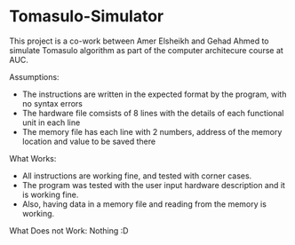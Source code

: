 # Tomasulo-Simulator
This project is a co-work between Amer Elsheikh and Gehad Ahmed to simulate Tomasulo algorithm as part of the computer architecure course at AUC. 

Assumptions:
- The instructions are written in the expected format by the program, with no syntax errors
- The hardware file comsists of 8 lines with the details of each functional unit in each line
- The memory file has each line with 2 numbers, address of the memory location and value to be saved there 

What Works:
- All instructions are working fine, and tested with corner cases.
- The program was tested with the user input hardware description and it is working fine. 
- Also, having data in a memory file and reading from the memory is working. 

What Does not Work: Nothing :D
